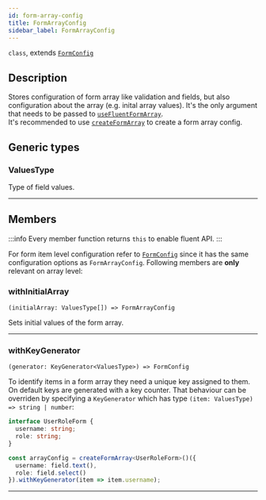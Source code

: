 ```yaml
---
id: form-array-config
title: FormArrayConfig
sidebar_label: FormArrayConfig
---
```


`class`, extends [`FormConfig`](form-config)

## Description

Stores configuration of form array like validation and fields, but also configuration about the array (e.g. inital array values). It's the only argument that needs to be passed to [`useFluentFormArray`](use-fluent-form-array).  
It's recommended to use [`createFormArray`](create-form-array) to create a form array config.

## Generic types

### ValuesType

Type of field values.

<hr />

## Members

:::info
Every member function returns `this` to enable fluent API.
:::

For form item level configuration refer to [`FormConfig`](form-config) since it has the same configuration options as `FormArrayConfig`. Following members are **only** relevant on array level:

### withInitialArray

`(initialArray: ValuesType[]) => FormArrayConfig`

Sets initial values of the form array.

<hr />

### withKeyGenerator

`(generator: KeyGenerator<ValuesType>) => FormConfig`

To identify items in a form array they need a unique key assigned to them. On default keys are generated with a key counter. That behaviour can be overriden by specifying a `KeyGenerator` which has type `(item: ValuesType) => string | number`:

```ts
interface UserRoleForm {
  username: string;
  role: string;
}

const arrayConfig = createFormArray<UserRoleForm>()({
  username: field.text(),
  role: field.select()
}).withKeyGenerator(item => item.username);
```

<hr />
